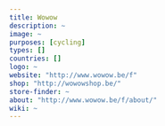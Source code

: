 ```yaml
---
title: Wowow
description: ~
image: ~
purposes: [cycling]
types: []
countries: []
logo: ~
website: "http://www.wowow.be/f"
shop: "http://wowowshop.be/"
store-finder: ~
about: "http://www.wowow.be/f/about/"
wiki: ~
---
```

